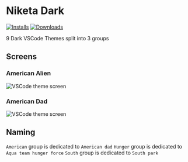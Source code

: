 # Niketa Dark

[![Installs](https://img.shields.io/vscode-marketplace/i/selfrefactor.Niketa-theme.svg?style=flat-square)](https://marketplace.visualstudio.com/items?itemName=selfrefactor.Niketa-theme)
[![Downloads](https://img.shields.io/vscode-marketplace/d/selfrefactor.Niketa-theme.svg?style=flat-square)](https://marketplace.visualstudio.com/items?itemName=selfrefactor.Niketa-theme)

9 Dark VSCode Themes split into 3 groups

## Screens

### American Alien

![VSCode theme screen](https://github.com/selfrefactor/niketa-themes/blob/master/packages/niketa_dark/screens/american.alien.png?raw=true)

### American Dad

![VSCode theme screen](https://github.com/selfrefactor/niketa-themes/blob/master/packages/niketa_dark/screens/american.alien.png?raw=true)

## Naming

`American` group is dedicated to `American dad`
`Hunger` group is dedicated to `Aqua team hunger force`
`South` group is dedicated to `South park`
